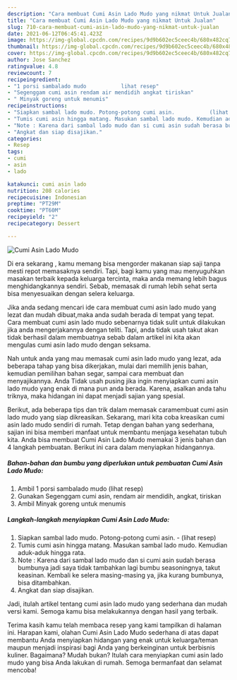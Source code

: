 ```yaml
---
description: "Cara membuat Cumi Asin Lado Mudo yang nikmat Untuk Jualan"
title: "Cara membuat Cumi Asin Lado Mudo yang nikmat Untuk Jualan"
slug: 710-cara-membuat-cumi-asin-lado-mudo-yang-nikmat-untuk-jualan
date: 2021-06-12T06:45:41.423Z
image: https://img-global.cpcdn.com/recipes/9d9b602ec5ceec4b/680x482cq70/cumi-asin-lado-mudo-foto-resep-utama.jpg
thumbnail: https://img-global.cpcdn.com/recipes/9d9b602ec5ceec4b/680x482cq70/cumi-asin-lado-mudo-foto-resep-utama.jpg
cover: https://img-global.cpcdn.com/recipes/9d9b602ec5ceec4b/680x482cq70/cumi-asin-lado-mudo-foto-resep-utama.jpg
author: Jose Sanchez
ratingvalue: 4.8
reviewcount: 7
recipeingredient:
- "1 porsi sambalado mudo           lihat resep"
- "Segenggam cumi asin rendam air mendidih angkat tiriskan"
- " Minyak goreng untuk menumis"
recipeinstructions:
- "Siapkan sambal lado mudo. Potong-potong cumi asin.           (lihat resep)"
- "Tumis cumi asin hingga matang. Masukan sambal lado mudo. Kemudian aduk-aduk hingga rata."
- "Note : Karena dari sambal lado mudo dan si cumi asin sudah berasa bumbunya jadi saya tidak tambahkan lagi bumbu seasoningnya, takut keasinan. Kembali ke selera masing-masing ya, jika kurang bumbunya, bisa ditambahkan."
- "Angkat dan siap disajikan."
categories:
- Resep
tags:
- cumi
- asin
- lado

katakunci: cumi asin lado 
nutrition: 208 calories
recipecuisine: Indonesian
preptime: "PT29M"
cooktime: "PT60M"
recipeyield: "2"
recipecategory: Dessert

---
```



![Cumi Asin Lado Mudo](https://img-global.cpcdn.com/recipes/9d9b602ec5ceec4b/680x482cq70/cumi-asin-lado-mudo-foto-resep-utama.jpg)

Di era  sekarang , kamu memang bisa mengorder makanan siap saji tanpa mesti repot memasaknya sendiri. Tapi, bagi kamu yang mau menyuguhkan masakan terbaik kepada keluarga tercinta, maka anda memang lebih bagus menghidangkannya sendiri. Sebab, memasak di rumah lebih sehat serta bisa menyesuaikan dengan selera keluarga.

Jika anda sedang mencari ide cara membuat cumi asin lado mudo yang lezat dan mudah dibuat,maka anda sudah berada di tempat yang tepat. Cara membuat cumi asin lado mudo  sebenarnya tidak sulit untuk dilakukan jika anda mengerjakannya dengan teliti. Tapi, anda tidak usah takut akan tidak berhasil dalam membuatnya 
sebab dalam artikel ini kita akan mengulas cumi asin lado mudo dengan seksama.  



Nah untuk anda yang mau memasak cumi asin lado mudo yang lezat, ada beberapa tahap yang bisa dikerjakan, mulai dari memilih jenis bahan, kemudian pemilihan bahan segar, sampai cara membuat dan menyajikannya. Anda Tidak usah pusing jika ingin menyiapkan cumi asin lado mudo yang enak di mana pun anda berada. Karena, asalkan anda  tahu triknya, maka hidangan ini dapat menjadi sajian yang spesial.

Berikut, ada beberapa tips dan trik dalam memasak caramembuat cumi asin lado mudo yang siap dikreasikan. Sekarang, mari kita coba kreasikan cumi asin lado mudo sendiri di rumah. Tetap dengan bahan yang sederhana, sajian ini bisa memberi manfaat untuk membantu menjaga kesehatan tubuh kita. Anda bisa membuat Cumi Asin Lado Mudo memakai 3 jenis bahan dan 4 langkah pembuatan. Berikut ini cara dalam menyiapkan hidangannya.

<!--inarticleads1-->

##### Bahan-bahan dan bumbu yang diperlukan untuk pembuatan Cumi Asin Lado Mudo:

1. Ambil 1 porsi sambalado mudo           (lihat resep)
1. Gunakan Segenggam cumi asin, rendam air mendidih, angkat, tiriskan
1. Ambil  Minyak goreng untuk menumis




<!--inarticleads2-->

##### Langkah-langkah menyiapkan Cumi Asin Lado Mudo:

1. Siapkan sambal lado mudo. Potong-potong cumi asin. -           (lihat resep)
1. Tumis cumi asin hingga matang. Masukan sambal lado mudo. Kemudian aduk-aduk hingga rata.
1. Note : Karena dari sambal lado mudo dan si cumi asin sudah berasa bumbunya jadi saya tidak tambahkan lagi bumbu seasoningnya, takut keasinan. Kembali ke selera masing-masing ya, jika kurang bumbunya, bisa ditambahkan.
1. Angkat dan siap disajikan.




Jadi, itulah artikel tentang  cumi asin lado mudo  yang sederhana dan mudah versi kami. Semoga kamu bisa melakukannya dengan hasil yang terbaik. 

Terima kasih kamu telah membaca resep yang kami tampilkan di halaman ini. Harapan kami, olahan  Cumi Asin Lado Mudo sederhana di atas dapat membantu Anda menyiapkan hidangan yang enak untuk keluarga/teman maupun menjadi inspirasi bagi Anda yang berkeinginan untuk berbisnis kuliner. Bagaimana? Mudah bukan? Itulah cara menyiapkan cumi asin lado mudo yang bisa Anda lakukan di rumah. Semoga bermanfaat dan selamat mencoba!

